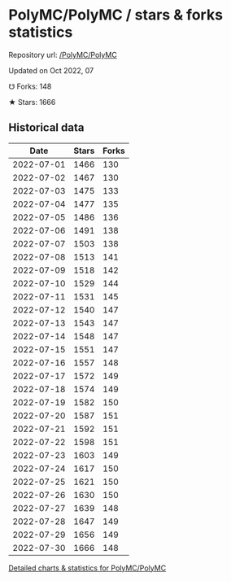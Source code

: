# PolyMC/PolyMC / stars & forks statistics

Repository url: [/PolyMC/PolyMC](https://github.com/PolyMC/PolyMC)

Updated on Oct 2022, 07

☋ Forks: 148

★ Stars: 1666

## Historical data
| Date | Stars | Forks |
|------|-------|-------|
| 2022-07-01 | 1466 | 130 | 
| 2022-07-02 | 1467 | 130 | 
| 2022-07-03 | 1475 | 133 | 
| 2022-07-04 | 1477 | 135 | 
| 2022-07-05 | 1486 | 136 | 
| 2022-07-06 | 1491 | 138 | 
| 2022-07-07 | 1503 | 138 | 
| 2022-07-08 | 1513 | 141 | 
| 2022-07-09 | 1518 | 142 | 
| 2022-07-10 | 1529 | 144 | 
| 2022-07-11 | 1531 | 145 | 
| 2022-07-12 | 1540 | 147 | 
| 2022-07-13 | 1543 | 147 | 
| 2022-07-14 | 1548 | 147 | 
| 2022-07-15 | 1551 | 147 | 
| 2022-07-16 | 1557 | 148 | 
| 2022-07-17 | 1572 | 149 | 
| 2022-07-18 | 1574 | 149 | 
| 2022-07-19 | 1582 | 150 | 
| 2022-07-20 | 1587 | 151 | 
| 2022-07-21 | 1592 | 151 | 
| 2022-07-22 | 1598 | 151 | 
| 2022-07-23 | 1603 | 149 | 
| 2022-07-24 | 1617 | 150 | 
| 2022-07-25 | 1621 | 150 | 
| 2022-07-26 | 1630 | 150 | 
| 2022-07-27 | 1639 | 148 | 
| 2022-07-28 | 1647 | 149 | 
| 2022-07-29 | 1656 | 149 | 
| 2022-07-30 | 1666 | 148 | 


[Detailed charts & statistics for PolyMC/PolyMC](https://reviewgithub.com/rep/PolyMC/PolyMC)
